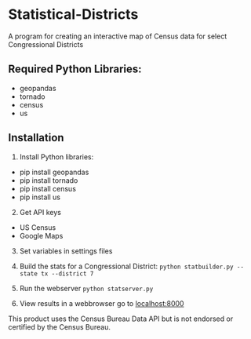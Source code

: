 # Statistical-Districts
A program for creating an interactive map of Census data for select Congressional Districts

##  Required Python Libraries:
* geopandas
* tornado
* census
* us

## Installation
1. Install Python libraries:
  * pip install geopandas
  * pip install tornado
  * pip install census
  * pip install us

2. Get API keys
  * US Census
  * Google Maps

3. Set variables in settings files

4. Build the stats for a Congressional District:
  `python statbuilder.py --state tx --district 7`

5. Run the webserver
  `python statserver.py`

6. View results in a webbrowser go to [localhost:8000](http://localhost:8000)

This product uses the Census Bureau Data API but is not endorsed or certified by the Census Bureau.
